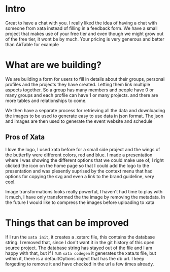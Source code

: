 # Intro 
Great to have a chat with you. I really liked the idea of having a chat with someone from xata instead of filling in a feedback form. We have a small project that makes use of your free tier and even though we might grow out of the free tier, it wont be by much. Your pricing is very generous and better than AirTable for example

# What are we building?
We are building a form for users to fill in details about their groups, personal profiles and the projects they have created. Letting them link multiple aspects together. So a group has many members and people have 0 or many groups and each profile can have 1 or many projects. and there are more tables and relationships to come.

We then have a separate process for retrieving all the data and downloading the images to be used to generate easy to use data in json format. The json and images are then used to generate the event website and schedule

## Pros of Xata
I love the logo, I used xata before for a small side project and the wings of the butterfly were different colors, red and blue.  I made a presentation where I was showing the different options that we could make use of, I right clicked the icon on the home page so that I could add the logo to the presentation and was plesently suprised by the context menu that had options for copying the svg and even a link to the brand guideline, very cool.

Image transformations looks really powerful, I haven't had time to play with it much, I have only transformed the the image by removing the metadata. In the future I would like to compress the images before uploading to xata

# Things that can be improved
If I run the `xata init`, it creates a .xatarc file, this contains the database string. I removed that, since I don't want it in the git history of this open source project. The database string has stayed out of the file and I am happy with that, but if I run `xata codegen` it generates the xata.ts file, but within it, there is a defaultOptions object that has the db url. I keep forgetting to remove it and have checked in the url a few times already.  
